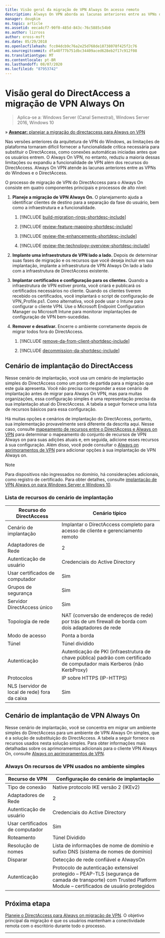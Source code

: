 ```yaml
---
title: Visão geral da migração de VPN Always On acesso remoto
description: Always On VPN aborda as lacunas anteriores entre as VPNs do Windows e o DirectAccess e como migrar do DirectAccess para Always On VPN.
manager: dougkim
ms.topic: article
ms.assetid: eeca4cf7-90f0-485d-843c-76c5885c54b0
ms.author: lizross
author: eross-msft
ms.date: 05/29/2018
ms.openlocfilehash: fcc04dcb9c76a2e25d768de18738078f425f2c76
ms.sourcegitcommit: dfa48f77b751dbc34409aced628eb2f17c912f08
ms.translationtype: MT
ms.contentlocale: pt-BR
ms.lasthandoff: 08/07/2020
ms.locfileid: "87953742"
---
```

# <a name="overview-of-the-directaccess-to-always-on-vpn-migration"></a>Visão geral do DirectAccess a migração de VPN Always On

>Aplica-se a: Windows Server (Canal Semestral), Windows Server 2016, Windows 10

&#187; [ **Avançar:** planejar a migração do directaccess para Always on VPN](da-always-on-migration-planning.md)

Nas versões anteriores da arquitetura de VPN do Windows, as limitações de plataforma tornaram difícil fornecer a funcionalidade crítica necessária para substituir o DirectAccess, como conexões automáticas iniciadas antes que os usuários entrem. O Always On VPN, no entanto, reduziu a maioria dessas limitações ou expandiu a funcionalidade de VPN além dos recursos do DirectAccess. Always On VPN atende às lacunas anteriores entre as VPNs do Windows e o DirectAccess.

O processo de migração de VPN do DirectAccess para o Always On consiste em quatro componentes principais e processos de alto nível:


1.  **Planeje a migração de VPN Always On.** O planejamento ajuda a identificar clientes de destino para a separação da fase do usuário, bem como a infraestrutura e a funcionalidade.

    1.  [!INCLUDE [build-migration-rings-shortdesc-include](../includes/build-migration-rings-shortdesc-include.md)]

    2.  [!INCLUDE [review-feature-mapping-shortdesc-include](../includes/review-feature-mapping-shortdesc-include.md)]

    3.  [!INCLUDE [review-the-enhancements-shortdesc-include](../includes/review-the-enhancements-shortdesc-include.md)]

    4.  [!INCLUDE [review-the-technology-overview-shortdesc-include](../includes/review-the-technology-overview-shortdesc-include.md)]

2.  **Implante uma infraestrutura de VPN lado a lado.** Depois de determinar suas fases de migração e os recursos que você deseja incluir em sua implantação, implante a infraestrutura de VPN Always On lado a lado com a infraestrutura de DirectAccess existente.

3.  **Implantar certificados e configuração para os clientes.**  Quando a infraestrutura de VPN estiver pronta, você criará e publicará os certificados necessários no cliente. Quando os clientes tiverem recebido os certificados, você implantará o script de configuração de VPN_Profile.ps1. Como alternativa, você pode usar o Intune para configurar o cliente VPN. Use o Microsoft Endpoint Configuration Manager ou Microsoft Intune para monitorar implantações de configuração de VPN bem-sucedidas.

4.  **Remover e desativar.** Encerre o ambiente corretamente depois de migrar todos fora do DirectAccess.

    1.  [!INCLUDE [remove-da-from-client-shortdesc-include](../includes/remove-da-from-client-shortdesc-include.md)]

    2.  [!INCLUDE [decommission-da-shortdesc-include](../includes/decommission-da-shortdesc-include.md)]


## <a name="directaccess-deployment-scenario"></a>Cenário de implantação do DirectAccess

Nesse cenário de implantação, você usa um cenário de implantação simples do DirectAccess como um ponto de partida para a migração que este guia apresenta. Você não precisa corresponder a esse cenário de implantação antes de migrar para Always On VPN, mas para muitas organizações, essa configuração simples é uma representação precisa da sua implantação atual do DirectAccess. A tabela a seguir fornece uma lista de recursos básicos para essa configuração.

Há muitas opções e cenários de implantação do DirectAccess, portanto, sua implementação provavelmente será diferente da descrita aqui. Nesse caso, consulte [mapeamento de recursos entre o DirectAccess e Always on VPN](../vpn/vpn-map-da.md) para determinar o mapeamento do conjunto de recursos de VPN Always on para suas adições atuais e, em seguida, adicione esses recursos à sua configuração. Além disso, você pode consultar o [Always on aprimoramentos de VPN](../vpn/always-on-vpn/always-on-vpn-enhancements.md) para adicionar opções à sua implantação de VPN Always on.

>[!NOTE]
>Para dispositivos não ingressados no domínio, há considerações adicionais, como registro de certificado. Para obter detalhes, consulte [implantação de VPN Always on para Windows Server e Windows 10](../vpn/always-on-vpn/deploy/always-on-vpn-deploy.md).

### <a name="deployment-scenario-feature-list"></a>Lista de recursos do cenário de implantação

| Recurso do DirectAccess | Cenário típico |
|-----|----|
| Cenário de implantação                   | Implantar o DirectAccess completo para acesso de cliente e gerenciamento remoto                                               |
| Adaptadores de Rede                      | 2                                                                                                              |
| Autenticação de usuário                   | Credenciais do Active Directory                                                                                   |
| Usar certificados de computador             | Sim                                                                                                            |
| Grupos de segurança                       | Sim                                                                                                            |
| Servidor DirectAccess único            | Sim                                                                                                            |
| Topologia de rede                      | NAT (conversão de endereços de rede) por trás de um firewall de borda com dois adaptadores de rede                            |
| Modo de acesso                           | Ponta a borda                                                                                                    |
| Túnel                             | Túnel dividido                                                                                                   |
| Autenticação                        | Autenticação de PKI (infraestrutura de chave pública) padrão com certificado de computador mais Kerberos (não KerbProxy) |
| Protocolos                             | IP sobre HTTPS (IP-HTTPS)                                                                                       |
| NLS (servidor de local de rede) fora da caixa | Sim                                                                                                            |

## <a name="always-on-vpn-deployment-scenario"></a>Cenário de implantação de VPN Always On

Nesse cenário de implantação, você se concentra em migrar um ambiente simples do DirectAccess para um ambiente de VPN Always On simples, que é a solução de substituição do DirectAccess. A tabela a seguir fornece os recursos usados nesta solução simples. Para obter informações mais detalhadas sobre os aprimoramentos adicionais para o cliente VPN Always On, consulte [Always on aprimoramentos de VPN](../vpn/always-on-vpn/always-on-vpn-enhancements.md).

### <a name="always-on-vpn-features-used-in-the-simple-environment"></a>Always On recursos de VPN usados no ambiente simples

| Recurso de VPN | Configuração do cenário de implantação |
|-----|-----|
| Tipo de conexão | Native protocolo IKE versão 2 (IKEv2) |
| Adaptadores de Rede   | 2        |
| Autenticação de usuário  | Credenciais do Active Directory            |
| Usar certificados de computador        | Sim                          |
| Roteamento | Túnel Dividido |
| Resolução de nomes | Lista de informações de nome de domínio e sufixo DNS (sistema de nomes de domínio) |
| Disparar | Detecção de rede confiável e AlwaysOn |
| Autenticação  | Protocolo de autenticação extensível protegido – PEAP-TLS (segurança de camada de transporte) com Trusted Platform Module – certificados de usuário protegidos |

## <a name="next-step"></a>Próxima etapa

[Planeje o DirectAccess para Always on migração de VPN](da-always-on-migration-planning.md). O objetivo principal da migração é que os usuários mantenham a conectividade remota com o escritório durante todo o processo.

---